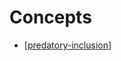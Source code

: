 # Concepts

- [[predatory-inclusion]]




[//begin]: # "Autogenerated link references for markdown compatibility"
[predatory-inclusion]: predatory-inclusion "Predatory Inclusion"
[//end]: # "Autogenerated link references"